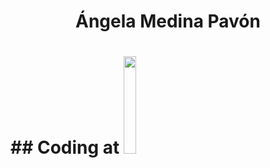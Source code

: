 <h1 align=center colour=purple> Ángela Medina Pavón <h1>
## Coding at <img width=20% aling="right" src="https://www.42madrid.com/wp-content/uploads/2020/04/42-Madrid.jpg">
<style>
  body {
        background-image: url("https://static.wikia.nocookie.net/recreo/images/9/9a/Gretchen.png/revision/latest?cb=20130711235038&path-prefix=es");
        background-repeat: no repeat;
        backgroud-position: right;
       }
</style>
<!--
**AngieMP/AngieMP** is a ✨ _special_ ✨ repository because its `README.md` (this file) appears on your GitHub profile.

Here are some ideas to get you started:

- 🔭 I’m currently working on ...
- 🌱 I’m currently learning ...
- 👯 I’m looking to collaborate on ...
- 🤔 I’m looking for help with ...
- 💬 Ask me about ...
- 📫 How to reach me: ...
- 😄 Pronouns: ...
- ⚡ Fun fact: ...
-->

